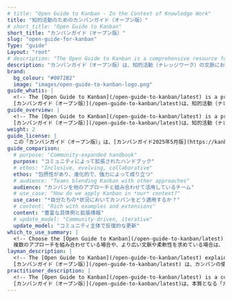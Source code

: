 ```yaml
---
# title: "Open Guide to Kanban - In the Context of Knowledge Work"
title: "知的活動のためのカンバンガイド（オープン版）"
# short_title: "Open Guide to Kanban"
short_title: "カンバンガイド（オープン版）"
slug: "open-guide-for-kanban"
Type: "guide"
Layout: "root"
# description: "The Open Guide to Kanban is a comprehensive resource for understanding and implementing Kanban in knowledge work contexts. It covers practices, and real-world applications of Kanban to enhance workflow efficiency and team collaboration."
description: "カンバンガイド（オープン版）は、知的活動（ナレッジワーク）の文脈においてカンバンを理解し実践するための包括的な情報源です。ワークフローの効率とチームコラボレーションを強化するためのカンバンのプラクティスや実際の適用例を網羅しています。"
brand:
  bg_colour: "#0072B2"
  image: "images/open-guide-to-kanban-logo.png"
guide_whatis: |
  <!-- The [Open Guide to Kanban](/open-guide-to-kanban/latest) is a practical, community-curated reference for using Kanban in knowledge work. It defines the essential practices, measures, and language for designing, running, and improving Kanban systems. Built on the foundations of the [Kanban Guide (2025)](/open-guide-to-kanban/latest), this guide expands its applicability across industries and team contexts, while remaining open and adaptable. It is intended to support organisations seeking clarity, consistency, and effectiveness in how they manage the flow of value.  -->
  [カンバンガイド（オープン版）](/open-guide-to-kanban/latest)は、知的活動（ナレッジワーク）におけるカンバン活用のためのコミュニティによって編纂された実践的なリファレンスである。カンバンシステムを設計し、運用し、改善するために不可欠なプラクティス、計測指標、用語を定義している。このガイドは、[カンバンガイド(2025年版)](/history/kanban-guide-2025/)を基盤としながらも、その適用範囲を業界やチームの多様な状況へと広げ、オープンで適応性の高い形で提供されています。価値の流れ（フロー）をどのように管理するかについて、組織が明確性、一貫性、効果性を求める際の支援となることを目的としています。
guide_overview: |
  <!-- The [Open Guide to Kanban](/open-guide-to-kanban/latest) is a practical, community-curated reference for using Kanban in knowledge work. It defines the essential practices, measures, and language for designing, running, and improving Kanban systems.  -->
  [カンバンガイド（オープン版）](/open-guide-to-kanban/latest)は、知的活動（ナレッジワーク）におけるカンバン活用のためのコミュニティによって編纂された実践的なリファレンスである。カンバンシステムを設計し、運用し、改善するために不可欠なプラクティス、計測指標、用語を定義している。
weight: 2
guide_license: |
  この「カンバンガイド（オープン版）」は、[カンバンガイド2025年5月版](https://kanbanguides.org/history/kanban-guide-2025/)をもとにした適応版であり、クリエイティブ・コモンズ 表示-継承　4.0 国際（CC BY-SA 4.0）の下で提供されています。原典の著作権は、© 2019-2025 Orderly Disruption Limited, Daniel S. Vacanti, Inc.に帰属します。本ガイドでは、原典に一部改変を加えており、変更を含むすべての内容は、CC BY-SA 4.0の下で提供されています。斜体で示された一部の箇所は、© 2025_ Orderly Disruption Limitedによるものであり、同ライセンスの下で提供されています。それ以外のすべての内容は、© 2019-2025 Orderly Disruption Limited, Daniel S. Vacanti, Inc.によるものであり、同様にCC BY-SA 4.0の下で提供されています。 / This work, Open Guide to Kanban, is an adaptation of the [Kanban Guide (May 2025 version)](https://kanbanguides.org/history/kanban-guide-2025/), which is licensed under the Creative Commons Attribution-ShareAlike 4.0 International License (CC BY-SA 4.0). The original guide is © 2019-2025 Orderly Disruption Limited, Daniel S. Vacanti, Inc. Changes were made to the original. Licensed under [CC BY-SA 4.0](https://creativecommons.org/licenses/by-sa/4.0/). _Portions highlighted in italic are © 2025_ Orderly Disruption Limited, licensed under CC BY-SA 4.0. All other content is from © 2019-2025 Orderly Disruption Limited, Daniel S. Vacanti, Inc., also licensed under CC BY-SA 4.0.
guide_comparison:
  # purpose: "Community-expanded handbook"
  purpose: "コミュニティによって拡張されたハンドブック"  
  # ethos: "Inclusive, evolving, collaborative"
  ethos: "包摂性があり、進化的で、強力によって成り立つ"
  # audience: "Teams blending Kanban with other approaches"
  audience: "カンバンを他のアプローチと組み合わせて活用しているチーム"
  # use_case: "How do we apply Kanban in *our* context?"
  use_case: "*自分たちの*状況においてカンバンをどう適用するか？"
  # content: "Rich with examples and extensions"
  content: "豊富な具体例と拡張情報"
  # update_model: "Community-driven, iterative"
  update_model: "コミュニティ主体で反復的な更新"
which_to_use_summary: |
  <!-- Choose the [Open Guide to Kanban](/open-guide-to-kanban/latest) if you're working across approaches or want more context and flexibility. It's well-suited to those with Lean, Agile, Scrum, or Product Management experience who want to adapt Kanban to their environment.-->
  複数のアプローチを組み合わせている場合や、より広い文脈や柔軟性を求めている場合は、[カンバンガイド（オープン版）](/open-guide-to-kanban/latest)を選ぶとよいでしょう。リーン、アジャイル、スクラム、プロダクトマネジメントなどの経験を活かし、カンバンを自分たちの環境に合わせて適用したい人におすすめです。   
layman_description: |
  <!-- The [Open Guide to Kanban](/open-guide-to-kanban/latest) explains how to use Kanban and improve it over time. It gives more examples, tools, and ideas than the basic guide, and works well with other approaches like Scrum. It’s made by a wider community and helps people apply Kanban in different situations, especially where teams or organisations want more than just the basics.-->
  [カンバンガイド（オープン版）](/open-guide-to-kanban/latest) は、カンバンの使い方とそれを時間をかけて改善する方法を説明しています。基本ガイドよりも多くの事例、ツール、アイデアが盛り込まれており、スクラムのような他のアプローチとも組み合わせやすくなっています。より幅広いコミュニティによって作成されており、チームや組織が基本にとどまらず、さまざまな状況でカンバンを活用したいときに役立ちます。
practitioner_description: |
  <!-- The [Open Guide to Kanban](/open-guide-to-kanban/latest) is a community-curated reference that expands on the core Kanban Guide. It preserves the essentials but adds greater depth — optional practices,   richer metrics, and practical integration with other approaches like Scrum and Lean. Designed for practitioners applying Kanban in real-world, cross-method scenarios, it offers adaptable guidance to improve flow, outcomes, and collaboration. It’s particularly useful for coaches, consultants, and teams working in complex, evolving systems.-->
  [カンバンガイド（オープン版）](/open-guide-to-kanban/latest)は、本質となる「カンバンガイド」を拡張した、コミュニティによって編纂されたファイレンスです。基本的な要素はそのままに、オプションとなるプラクティス、より豊富な計測指標、スクラムやリーンといった他のアプローチとの実践的な統合など、内容に深みを加えています。現実世界の複雑で多様な状況下でカンバンを適用する実践者向けに設計されており、フロー、アウトカム、コラボレーションを改善するための適応力のある指針を提供しています。コーチ、コンサルタント、複雑で進化し続ける状況下で働くチームにとって特に有用です。
---
```


